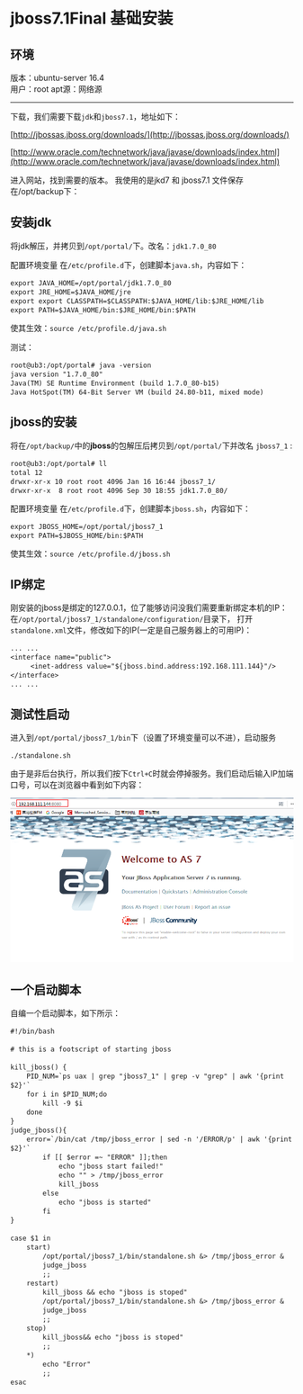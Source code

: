 # jboss7.1Final 基础安装



## 环境

版本：ubuntu-server 16.4  
用户：root
apt源：网络源

----------

下载，我们需要下载`jdk`和`jboss7.1`，地址如下：

[http://jbossas.jboss.org/downloads/](http://jbossas.jboss.org/downloads/)

[http://www.oracle.com/technetwork/java/javase/downloads/index.html](http://www.oracle.com/technetwork/java/javase/downloads/index.html)

进入网站，找到需要的版本。
我使用的是jkd7 和 jboss7.1
文件保存在/opt/backup下：

## 安装jdk

将jdk解压，并拷贝到`/opt/portal/`下。改名：`jdk1.7.0_80`

配置环境变量
在`/etc/profile.d`下，创建脚本`java.sh`，内容如下：
```
export JAVA_HOME=/opt/portal/jdk1.7.0_80
export JRE_HOME=$JAVA_HOME/jre
export export CLASSPATH=$CLASSPATH:$JAVA_HOME/lib:$JRE_HOME/lib
export PATH=$JAVA_HOME/bin:$JRE_HOME/bin:$PATH
```

使其生效：`source /etc/profile.d/java.sh`

测试：

```
root@ub3:/opt/portal# java -version
java version "1.7.0_80"
Java(TM) SE Runtime Environment (build 1.7.0_80-b15)
Java HotSpot(TM) 64-Bit Server VM (build 24.80-b11, mixed mode)
```

## jboss的安装

将在`/opt/backup/`中的**jboss**的包解压后拷贝到`/opt/portal/`下并改名 `jboss7_1` :
```
root@ub3:/opt/portal# ll
total 12
drwxr-xr-x 10 root root 4096 Jan 16 16:44 jboss7_1/
drwxr-xr-x  8 root root 4096 Sep 30 18:55 jdk1.7.0_80/
```

配置环境变量
在`/etc/profile.d`下，创建脚本`jboss.sh`，内容如下：
```
export JBOSS_HOME=/opt/portal/jboss7_1
export PATH=$JBOSS_HOME/bin:$PATH
```

使其生效：`source /etc/profile.d/jboss.sh`

## IP绑定

刚安装的jboss是绑定的127.0.0.1，位了能够访问没我们需要重新绑定本机的IP：
在`/opt/portal/jboss7_1/standalone/configuration/`目录下，
打开`standalone.xml`文件，修改如下的IP(一定是自己服务器上的可用IP)：
```
... ...
<interface name="public">
     <inet-address value="${jboss.bind.address:192.168.111.144}"/>
</interface>
... ...
```

## 测试性启动

进入到`/opt/portal/jboss7_1/bin`下（设置了环境变量可以不进），启动服务

```
./standalone.sh 
```

由于是非后台执行，所以我们按下`Ctrl+C`时就会停掉服务。我们启动后输入IP加端口号，可以在浏览器中看到如下内容：

![install](../imgs/1_install_7.png)


## 一个启动脚本

自编一个启动脚本，如下所示：
```
#!/bin/bash

# this is a footscript of starting jboss

kill_jboss() {
	PID_NUM=`ps uax | grep "jboss7_1" | grep -v "grep" | awk '{print $2}'`
	for i in $PID_NUM;do
		kill -9 $i
	done
}
judge_jboss(){
	error=`/bin/cat /tmp/jboss_error | sed -n '/ERROR/p' | awk '{print $2}'`
        if [[ $error =~ "ERROR" ]];then
            echo "jboss start failed!"
            echo "" > /tmp/jboss_error
            kill_jboss
        else
            echo "jboss is started"
        fi
}

case $1 in
    start)
		/opt/portal/jboss7_1/bin/standalone.sh &> /tmp/jboss_error &
		judge_jboss
		;;
    restart)
		kill_jboss && echo "jboss is stoped"
		/opt/portal/jboss7_1/bin/standalone.sh &> /tmp/jboss_error &
		judge_jboss 
		;;
	stop)
		kill_jboss&& echo "jboss is stoped"
		;;
	*)
		echo "Error"
		;;
esac
```